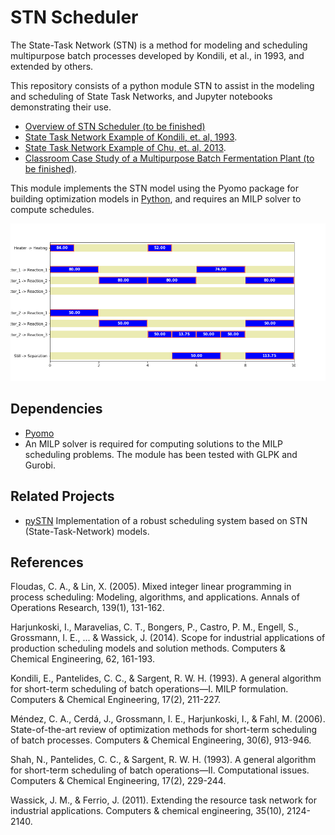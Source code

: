 # STN Scheduler

The State-Task Network (STN) is a method for modeling and scheduling multipurpose batch processes developed by Kondili, et al., in 1993, and extended by others. 

This repository consists of a python module STN to assist in the modeling and scheduling of State Task Networks, and Jupyter notebooks demonstrating their use. 

* [Overview of STN Scheduler (to be finished)](http://nbviewer.jupyter.org/github/jckantor/STN-Scheduler/blob/master/notebooks/0_Overview.ipynb)
* [State Task Network Example of Kondili, et. al, 1993](http://nbviewer.jupyter.org/github/jckantor/STN-Scheduler/blob/master/notebooks/1_Kondili_State_Task_Network.ipynb).
* [State Task Network Example of Chu, et. al, 2013](http://nbviewer.jupyter.org/github/jckantor/STN-Scheduler/blob/master/notebooks/2_Chu_State_Task_Network.ipynb).
* [Classroom Case Study of a Multipurpose Batch Fermentation Plant (to be finished)](http://nbviewer.jupyter.org/github/jckantor/STN-Scheduler/blob/master/notebooks/3_Multipurpose_Fermentation_Plant.ipynb).

This module implements the STN model using the Pyomo package for building optimization models in [Python](http://www.pyomo.org/), and requires an MILP solver to compute schedules.

![](images/Kondili_gantt.png)


## Dependencies

* [Pyomo](http://www.pyomo.org/)
* An MILP solver is required for computing solutions to the MILP scheduling problems. The module has been tested with GLPK and Gurobi.

## Related Projects

* [pySTN](https://github.com/robin-vjc/pySTN) Implementation of a robust scheduling system based on STN (State-Task-Network) models.


## References

Floudas, C. A., & Lin, X. (2005). Mixed integer linear programming in process scheduling: Modeling, algorithms, and applications. Annals of Operations Research, 139(1), 131-162.

Harjunkoski, I., Maravelias, C. T., Bongers, P., Castro, P. M., Engell, S., Grossmann, I. E., ... & Wassick, J. (2014). Scope for industrial applications of production scheduling models and solution methods. Computers & Chemical Engineering, 62, 161-193.

Kondili, E., Pantelides, C. C., & Sargent, R. W. H. (1993). A general algorithm for short-term scheduling of batch operations—I. MILP formulation. Computers & Chemical Engineering, 17(2), 211-227.

Méndez, C. A., Cerdá, J., Grossmann, I. E., Harjunkoski, I., & Fahl, M. (2006). State-of-the-art review of optimization methods for short-term scheduling of batch processes. Computers & Chemical Engineering, 30(6), 913-946.

Shah, N., Pantelides, C. C., & Sargent, R. W. H. (1993). A general algorithm for short-term scheduling of batch operations—II. Computational issues. Computers & Chemical Engineering, 17(2), 229-244.

Wassick, J. M., & Ferrio, J. (2011). Extending the resource task network for industrial applications. Computers & chemical engineering, 35(10), 2124-2140.
